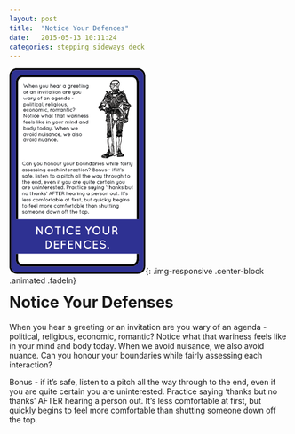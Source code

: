 ```yaml
---
layout: post
title:  "Notice Your Defences"
date:   2015-05-13 10:11:24
categories: stepping sideways deck
---
```

![Notice Your Defences Card](https://github.com/steppingsideways/steppingsideways.github.io/blob/master/images/notice_your_defenses.png?raw=true){: .img-responsive .center-block .animated .fadeIn}

<div class="row">
	<div class="animated fadeIn col-md-12">
		<h1 style="margin-top:0px;">Notice Your Defenses</h1>
		<p>When you hear a greeting or an invitation are you wary of an agenda - political, religious, economic, romantic? Notice what that wariness feels like in your mind and body today. When we avoid nuisance, we also avoid nuance. Can you honour your boundaries while fairly assessing each interaction?</p>
		<p>Bonus - if it’s safe, listen to a pitch all the way through to the end, even if you are quite certain you are uninterested. Practice saying ‘thanks but no thanks’ AFTER hearing a person out. It’s less comfortable at first, but quickly begins to feel more comfortable than shutting someone down off the top.</p>
	</div>
</div>